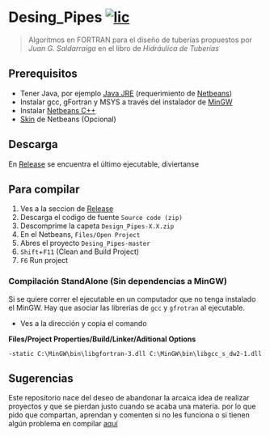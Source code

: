 # Desing_Pipes  [![lic](https://img.shields.io/badge/Licence-MIT-blue.svg)](LICENSE)
> Algoritmos en FORTRAN para el diseño de tuberías propuestos por *Juan G. Saldarraiga* en el libro de *Hidráulica de Tuberías*


## Prerequisitos
 - Tener Java, por ejemplo [Java JRE] (requerimiento de [Netbeans])
 - Instalar gcc, gFortran y MSYS a través del instalador de [MinGW]
 - Instalar [Netbeans C++]
 - [Skin] de Netbeans (Opcional)
 
## Descarga
 En [Release] se encuentra el último ejecutable, diviertanse

## Para compilar

 1. Ves a la seccion de [Release]
 2. Descarga el codigo de fuente `Source code (zip)`
 2. Descomprime la capeta `Design_Pipes-X.X.zip`
 3. En el Netbeans, `Files/Open Project`
 4. Abres el proyecto `Desing_Pipes-master`
 8. `Shift`+`F11` (Clean and Build Project)
 9. `F6` Run project

### Compilación StandAlone (Sin dependencias a MinGW)
Si se quiere correr el ejecutable en un computador que no tenga instalado el MinGW. Hay que asociar las librerias de `gcc` y `gfrotran` al ejecutable. 

 - Ves a la dirección y copia el comando

**Files/Project Properties/Build/Linker/Aditional Options**

	-static C:\MinGW\bin\libgfortran-3.dll C:\MinGW\bin\libgcc_s_dw2-1.dll

## Sugerencias
Este repositorio nace del deseo de abandonar la arcaica idea de realizar proyectos y que se pierdan justo cuando se acaba una materia. por lo que pido que compartan, aprendan y comenten si no les funciona o si tienen algún problema en compilar [aquí](https://github.com/Athesto/Desing_Pipes/issues)

[Release]: https://github.com/Athesto/Desing_Pipes/releases
[Netbeans]: https://netbeans.org/community/releases/82/install.html#requiredsoftware
[licence]: http://google.com
[Java JRE]: http://www.oracle.com/technetwork/java/javase/downloads/index.html
[MinGW]: http://www.mingw.org/
[Netbeans C++]: https://netbeans.org/downloads/
[Skin]: http://plugins.netbeans.org/plugin/62424/darcula-laf-for-netbeans
